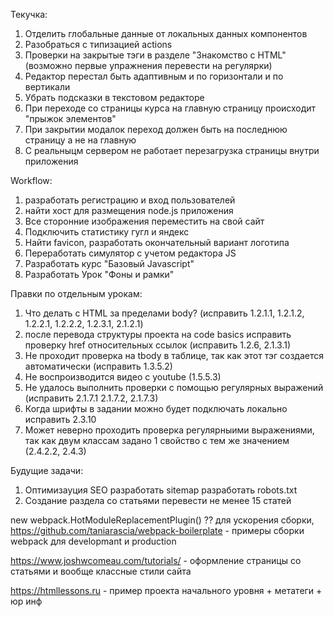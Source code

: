 Текучка:

1. Отделить глобальные данные от локальных данных компонентов
2. Разобраться с типизацией actions
3. Проверки на закрытые тэги в разделе "Знакомство с HTML" (возможно первые упражнения перевести на регулярки)
4. Редактор перестал быть адаптивным и по горизонтали и по вертикали
5. Убрать подсказки в текстовом редакторе
6. При переходе со страницы курса на главную страницу происходит "прыжок элементов"
7. При закрытии модалок переход должен быть на последнюю страницу а не на главную
8. С реальныцм сервером не работает перезагрузка страницы внутри приложения

Workflow:
1. разработать регистрацию и вход пользователей
2. найти хост для размещения node.js приложения
3. Все сторонние изображения переместить на свой сайт
4. Подключить статистику гугл и яндекс
5. Найти favicon, разработать окончательный вариант логотипа
6. Переработать симулятор с учетом редактора JS
7. Разработать курс "Базовый Javascript"
8. Разработать Урок "Фоны и рамки"

Правки по отдельным урокам:

1. Что делать с HTML за пределами body? (исправить 1.2.1.1, 1.2.1.2, 1.2.2.1, 1.2.2.2, 1.2.3.1, 2.1.2.1)
2. после перевода структуры проекта на code basics исправить проверку href относительных ссылок (исправить 1.2.6, 2.1.3.1)
3. Не проходит проверка на tbody в таблице, так как этот тэг создается автоматически (исправить 1.3.5.2)
4. Не воспроизводится видео с youtube (1.5.5.3)
5. Не удалось выполнить проверки с помощью регулярных выражений (исправить 2.1.7.1 2.1.7.2, 2.1.7.3)
6. Когда шрифты в задании можно будет подключать локально исправить 2.3.10
7. Может неверно проходить проверка регулярныими выражениями, так как двум классам задано 1 свойство с тем же значением (2.4.2.2, 2.4.3)

Будущие задачи:
1. Оптимизауция SEO
  разработать sitemap
  разработать robots.txt
2. Создание раздела со статьями
 перевести не менее 15 статей

new webpack.HotModuleReplacementPlugin() ?? для ускорения сборки,
https://github.com/taniarascia/webpack-boilerplate - примеры сборки webpack для developmant и production

https://www.joshwcomeau.com/tutorials/ - оформление страницы со статьями и вообще классные стили сайта

https://htmllessons.ru - пример проекта начального уровня + метатеги + юр инф